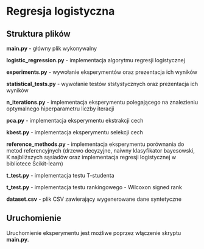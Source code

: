 # Regresja logistyczna
## Struktura plików
**main.py** - główny plik wykonywalny

**logistic_regression.py** - implementacja algorytmu regresji logistycznej

**experiments.py** -  wywołanie eksperymentów oraz prezentacja ich wyników

**statistical_tests.py** -  wywołanie testów ststystycznych oraz prezentacja ich wyników

**n_iterations.py** - implementacja eksperymentu polegającego na znalezieniu optymalnego hiperparametru liczby iteracji

**pca.py** - implementacja eksperymentu ekstrakcji cech

**kbest.py** - implementacja eksperymentu selekcji cech

**reference_methods.py** - implementacja eksperymentu porównania do metod referencyjnych (drzewo decyzyjne, naiwny klasyfikator bayesowski, K najbliższych
sąsiadów oraz implementacja regresji logistycznej w bibliotece Scikit-learn)

**t_test.py** -  implementacja testu T-studenta

**t_test.py** -  implementacja testu rankingowego - Wilcoxon signed rank

**dataset.csv** - plik CSV zawierający wygenerowane dane syntetyczne


## Uruchomienie
Uruchomienie eksperymentu jest możliwe poprzez włączenie skryptu **main.py**.